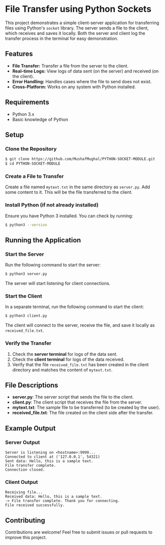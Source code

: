 # File Transfer using Python Sockets

This project demonstrates a simple client-server application for transferring files using Python's `socket` library. The server sends a file to the client, which receives and saves it locally. Both the server and client log the transfer process in the terminal for easy demonstration.

## Features
- **File Transfer:** Transfer a file from the server to the client.
- **Real-time Logs:** View logs of data sent (on the server) and received (on the client).
- **Error Handling:** Handles cases where the file to send does not exist.
- **Cross-Platform:** Works on any system with Python installed.

## Requirements
- Python 3.x
- Basic knowledge of Python

## Setup

### Clone the Repository
```bash
$ git clone https://github.com/MushafMughal/PYTHON-SOCKET-MODULE.git
$ cd PYTHON-SOCKET-MODULE
```

### Create a File to Transfer
Create a file named `mytext.txt` in the same directory as `server.py`. Add some content to it. This will be the file transferred to the client.

### Install Python (if not already installed)
Ensure you have Python 3 installed. You can check by running:
```bash
$ python3 --version
```

## Running the Application

### Start the Server
Run the following command to start the server:
```bash
$ python3 server.py
```
The server will start listening for client connections.

### Start the Client
In a separate terminal, run the following command to start the client:
```bash
$ python3 client.py
```
The client will connect to the server, receive the file, and save it locally as `received_file.txt`.

### Verify the Transfer
1. Check the **server terminal** for logs of the data sent.
2. Check the **client terminal** for logs of the data received.
3. Verify that the file `received_file.txt` has been created in the client directory and matches the content of `mytext.txt`.

## File Descriptions
- **server.py**: The server script that sends the file to the client.
- **client.py**: The client script that receives the file from the server.
- **mytext.txt**: The sample file to be transferred (to be created by the user).
- **received_file.txt**: The file created on the client side after the transfer.

## Example Output

### Server Output
```
Server is listening on <hostname>:9999...
Connected to client at ('127.0.0.1', 54321)
Sent data: Hello, this is a sample text.
File transfer complete.
Connection closed.
```

### Client Output
```
Receiving file...
Received data: Hello, this is a sample text.
-> File transfer complete. Thank you for connecting.
File received successfully.
```

## Contributing
Contributions are welcome! Feel free to submit issues or pull requests to improve this project.


